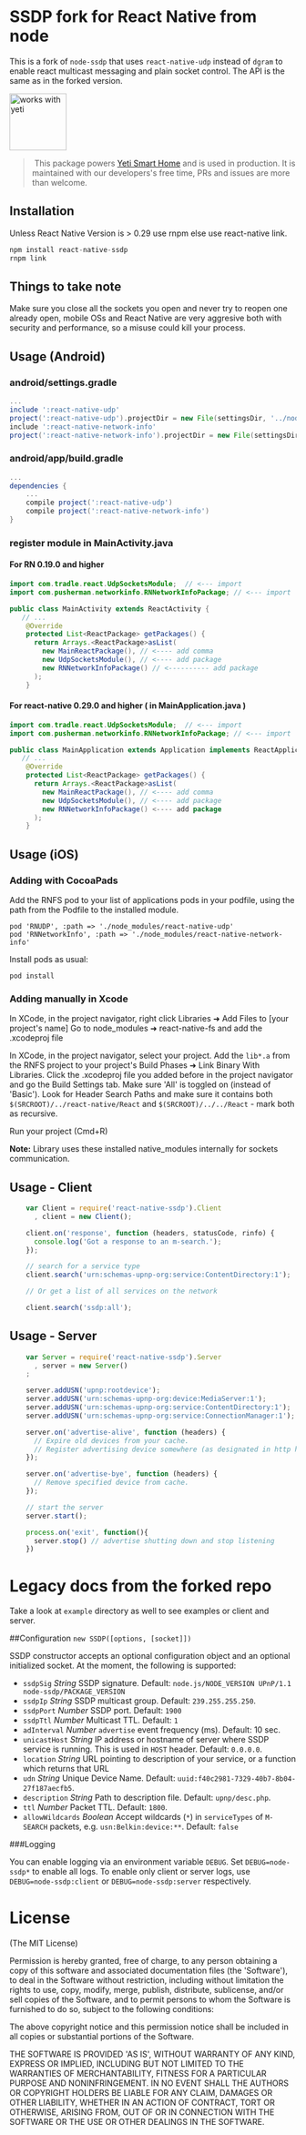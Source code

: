 # SSDP fork for React Native from node

This is a fork of `node-ssdp` that uses `react-native-udp` instead of `dgram` to enable react multicast messaging and plain socket control. The API is the same as in the forked version.

<a href="https://getyeti.co" target="_blank">
   <img alt="works with yeti" src="https://github.com/netbeast/react-native-dial/raw/master/works-with-yeti.png" width="100" />
</a>

> This package powers [Yeti Smart Home](https://getyeti.co) and is used in production. It is maintained with our developers's free time, PRs and issues are more than welcome.

## Installation

Unless React Native Version is > 0.29 use rnpm else use react-native link.

```javascript
npm install react-native-ssdp
rnpm link
```

## Things to take note
Make sure you close all the sockets you open and never try to reopen one already open, mobile OSs and React Native are very aggresive both with security and performance, so a misuse could kill your process.

## Usage (Android)

### android/settings.gradle

```gradle
...
include ':react-native-udp'
project(':react-native-udp').projectDir = new File(settingsDir, '../node_modules/react-native-udp/android')
include ':react-native-network-info'
project(':react-native-network-info').projectDir = new File(settingsDir, '../node_modules/react-native-network-info/android')
```

### android/app/build.gradle

```gradle
...
dependencies {
	...
	compile project(':react-native-udp')
	compile project(':react-native-network-info')
}
```
	
### register module in MainActivity.java

#### For RN 0.19.0 and higher
```java
import com.tradle.react.UdpSocketsModule;  // <--- import
import com.pusherman.networkinfo.RNNetworkInfoPackage; // <--- import

public class MainActivity extends ReactActivity {
   // ...
    @Override
    protected List<ReactPackage> getPackages() {
      return Arrays.<ReactPackage>asList(
        new MainReactPackage(), // <---- add comma
		new UdpSocketsModule(), // <---- add package
        new RNNetworkInfoPackage() // <---------- add package
      );
    }
```

#### For react-native 0.29.0 and higher ( in MainApplication.java )
```java
import com.tradle.react.UdpSocketsModule;  // <--- import
import com.pusherman.networkinfo.RNNetworkInfoPackage; // <--- import

public class MainApplication extends Application implements ReactApplication {
   // ...
    @Override
    protected List<ReactPackage> getPackages() {
      return Arrays.<ReactPackage>asList(
        new MainReactPackage(), // <---- add comma
        new UdpSocketsModule(), // <---- add package
		new RNNetworkInfoPackage() <---- add package
      );
    }
```

## Usage (iOS)

### Adding with CocoaPads

Add the RNFS pod to your list of applications pods in your podfile, using the path from the Podfile to the installed module.

```
pod 'RNUDP', :path => './node_modules/react-native-udp'
pod 'RNNetworkInfo', :path => './node_modules/react-native-network-info'
```

Install pods as usual:
```
pod install
```

### Adding manually in Xcode

In XCode, in the project navigator, right click Libraries ➜ Add Files to [your project's name] Go to node_modules ➜ react-native-fs and add the .xcodeproj file

In XCode, in the project navigator, select your project. Add the `lib*.a` from the RNFS project to your project's Build Phases ➜ Link Binary With Libraries. Click the .xcodeproj file you added before in the project navigator and go the Build Settings tab. Make sure 'All' is toggled on (instead of 'Basic'). Look for Header Search Paths and make sure it contains both `$(SRCROOT)/../react-native/React` and `$(SRCROOT)/../../React` - mark both as recursive.

Run your project (Cmd+R)

**Note:** Library uses these installed native_modules internally for sockets communication.

## Usage - Client

```javascript
    var Client = require('react-native-ssdp').Client
      , client = new Client();

    client.on('response', function (headers, statusCode, rinfo) {
      console.log('Got a response to an m-search.');
    });

    // search for a service type
    client.search('urn:schemas-upnp-org:service:ContentDirectory:1');

    // Or get a list of all services on the network

    client.search('ssdp:all');
```

## Usage - Server

```javascript
    var Server = require('react-native-ssdp').Server
      , server = new Server()
    ;

    server.addUSN('upnp:rootdevice');
    server.addUSN('urn:schemas-upnp-org:device:MediaServer:1');
    server.addUSN('urn:schemas-upnp-org:service:ContentDirectory:1');
    server.addUSN('urn:schemas-upnp-org:service:ConnectionManager:1');

    server.on('advertise-alive', function (headers) {
      // Expire old devices from your cache.
      // Register advertising device somewhere (as designated in http headers heads)
    });

    server.on('advertise-bye', function (headers) {
      // Remove specified device from cache.
    });

    // start the server
    server.start();

    process.on('exit', function(){
      server.stop() // advertise shutting down and stop listening
    })
```


# Legacy docs from the forked repo

Take a look at `example` directory as well to see examples or client and server.

##Configuration
`new SSDP([options, [socket]])`

SSDP constructor accepts an optional configuration object and an optional initialized socket. At the moment, the following is supported:

- `ssdpSig` _String_ SSDP signature. Default: `node.js/NODE_VERSION UPnP/1.1 node-ssdp/PACKAGE_VERSION`
- `ssdpIp` _String_ SSDP multicast group. Default: `239.255.255.250`.
- `ssdpPort` _Number_ SSDP port. Default: `1900`
- `ssdpTtl` _Number_ Multicast TTL. Default: `1`
- `adInterval` _Number_ `advertise` event frequency (ms). Default: 10 sec.
- `unicastHost` _String_ IP address or hostname of server where SSDP service is running. This is used in `HOST` header. Default: `0.0.0.0`.
- `location` _String_ URL pointing to description of your service, or a function which returns that URL
- `udn` _String_ Unique Device Name. Default: `uuid:f40c2981-7329-40b7-8b04-27f187aecfb5`.
- `description` _String_ Path to description file. Default: `upnp/desc.php`.
- `ttl` _Number_ Packet TTL. Default: `1800`.
- `allowWildcards` _Boolean_ Accept wildcards (`*`) in `serviceTypes` of `M-SEARCH` packets, e.g. `usn:Belkin:device:**`. Default: `false`

###Logging

You can enable logging via an environment variable `DEBUG`. Set `DEBUG=node-ssdp*` to enable all logs. To enable only client or server logs, use
`DEBUG=node-ssdp:client` or `DEBUG=node-ssdp:server` respectively.

# License

(The MIT License)

Permission is hereby granted, free of charge, to any person obtaining a copy of this software and associated documentation files (the 'Software'), to deal in the Software without restriction, including without limitation the rights to use, copy, modify, merge, publish, distribute, sublicense, and/or sell copies of the Software, and to permit persons to whom the Software is furnished to do so, subject to the following conditions:

The above copyright notice and this permission notice shall be included in all copies or substantial portions of the Software.

THE SOFTWARE IS PROVIDED 'AS IS', WITHOUT WARRANTY OF ANY KIND, EXPRESS OR IMPLIED, INCLUDING BUT NOT LIMITED TO THE WARRANTIES OF MERCHANTABILITY, FITNESS FOR A PARTICULAR PURPOSE AND NONINFRINGEMENT. IN NO EVENT SHALL THE AUTHORS OR COPYRIGHT HOLDERS BE LIABLE FOR ANY CLAIM, DAMAGES OR OTHER LIABILITY, WHETHER IN AN ACTION OF CONTRACT, TORT OR OTHERWISE, ARISING FROM, OUT OF OR IN CONNECTION WITH THE SOFTWARE OR THE USE OR OTHER DEALINGS IN THE SOFTWARE.
